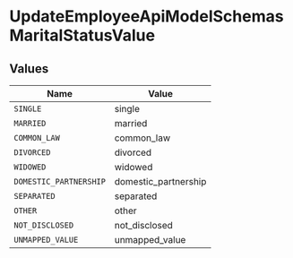 # UpdateEmployeeApiModelSchemasMaritalStatusValue


## Values

| Name                   | Value                  |
| ---------------------- | ---------------------- |
| `SINGLE`               | single                 |
| `MARRIED`              | married                |
| `COMMON_LAW`           | common_law             |
| `DIVORCED`             | divorced               |
| `WIDOWED`              | widowed                |
| `DOMESTIC_PARTNERSHIP` | domestic_partnership   |
| `SEPARATED`            | separated              |
| `OTHER`                | other                  |
| `NOT_DISCLOSED`        | not_disclosed          |
| `UNMAPPED_VALUE`       | unmapped_value         |
